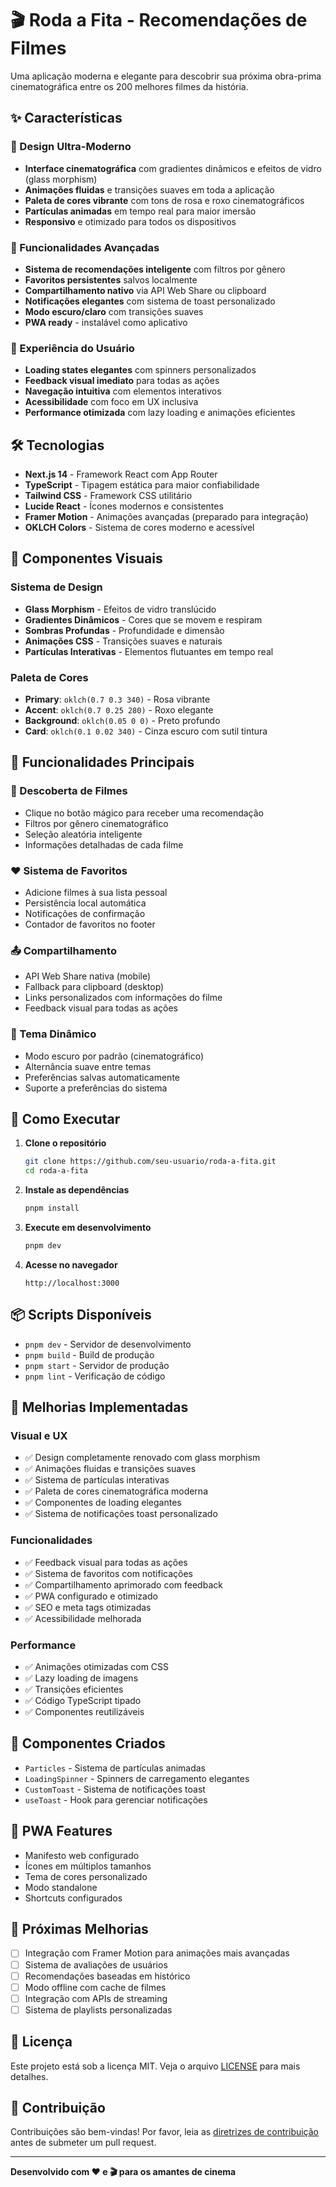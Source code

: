 # 🎬 Roda a Fita - Recomendações de Filmes

Uma aplicação moderna e elegante para descobrir sua próxima obra-prima cinematográfica entre os 200 melhores filmes da história.

## ✨ Características

### 🎨 Design Ultra-Moderno
- **Interface cinematográfica** com gradientes dinâmicos e efeitos de vidro (glass morphism)
- **Animações fluidas** e transições suaves em toda a aplicação
- **Paleta de cores vibrante** com tons de rosa e roxo cinematográficos
- **Partículas animadas** em tempo real para maior imersão
- **Responsivo** e otimizado para todos os dispositivos

### 🚀 Funcionalidades Avançadas
- **Sistema de recomendações inteligente** com filtros por gênero
- **Favoritos persistentes** salvos localmente
- **Compartilhamento nativo** via API Web Share ou clipboard
- **Notificações elegantes** com sistema de toast personalizado
- **Modo escuro/claro** com transições suaves
- **PWA ready** - instalável como aplicativo

### 🎯 Experiência do Usuário
- **Loading states elegantes** com spinners personalizados
- **Feedback visual imediato** para todas as ações
- **Navegação intuitiva** com elementos interativos
- **Acessibilidade** com foco em UX inclusiva
- **Performance otimizada** com lazy loading e animações eficientes

## 🛠️ Tecnologias

- **Next.js 14** - Framework React com App Router
- **TypeScript** - Tipagem estática para maior confiabilidade
- **Tailwind CSS** - Framework CSS utilitário
- **Lucide React** - Ícones modernos e consistentes
- **Framer Motion** - Animações avançadas (preparado para integração)
- **OKLCH Colors** - Sistema de cores moderno e acessível

## 🎨 Componentes Visuais

### Sistema de Design
- **Glass Morphism** - Efeitos de vidro translúcido
- **Gradientes Dinâmicos** - Cores que se movem e respiram
- **Sombras Profundas** - Profundidade e dimensão
- **Animações CSS** - Transições suaves e naturais
- **Partículas Interativas** - Elementos flutuantes em tempo real

### Paleta de Cores
- **Primary**: `oklch(0.7 0.3 340)` - Rosa vibrante
- **Accent**: `oklch(0.7 0.25 280)` - Roxo elegante
- **Background**: `oklch(0.05 0 0)` - Preto profundo
- **Card**: `oklch(0.1 0.02 340)` - Cinza escuro com sutil tintura

## 📱 Funcionalidades Principais

### 🎲 Descoberta de Filmes
- Clique no botão mágico para receber uma recomendação
- Filtros por gênero cinematográfico
- Seleção aleatória inteligente
- Informações detalhadas de cada filme

### ❤️ Sistema de Favoritos
- Adicione filmes à sua lista pessoal
- Persistência local automática
- Notificações de confirmação
- Contador de favoritos no footer

### 📤 Compartilhamento
- API Web Share nativa (mobile)
- Fallback para clipboard (desktop)
- Links personalizados com informações do filme
- Feedback visual para todas as ações

### 🌙 Tema Dinâmico
- Modo escuro por padrão (cinematográfico)
- Alternância suave entre temas
- Preferências salvas automaticamente
- Suporte a preferências do sistema

## 🚀 Como Executar

1. **Clone o repositório**
   ```bash
   git clone https://github.com/seu-usuario/roda-a-fita.git
   cd roda-a-fita
   ```

2. **Instale as dependências**
   ```bash
   pnpm install
   ```

3. **Execute em desenvolvimento**
   ```bash
   pnpm dev
   ```

4. **Acesse no navegador**
   ```
   http://localhost:3000
   ```

## 📦 Scripts Disponíveis

- `pnpm dev` - Servidor de desenvolvimento
- `pnpm build` - Build de produção
- `pnpm start` - Servidor de produção
- `pnpm lint` - Verificação de código

## 🎯 Melhorias Implementadas

### Visual e UX
- ✅ Design completamente renovado com glass morphism
- ✅ Animações fluidas e transições suaves
- ✅ Sistema de partículas interativas
- ✅ Paleta de cores cinematográfica moderna
- ✅ Componentes de loading elegantes
- ✅ Sistema de notificações toast personalizado

### Funcionalidades
- ✅ Feedback visual para todas as ações
- ✅ Sistema de favoritos com notificações
- ✅ Compartilhamento aprimorado com feedback
- ✅ PWA configurado e otimizado
- ✅ SEO e meta tags otimizadas
- ✅ Acessibilidade melhorada

### Performance
- ✅ Animações otimizadas com CSS
- ✅ Lazy loading de imagens
- ✅ Transições eficientes
- ✅ Código TypeScript tipado
- ✅ Componentes reutilizáveis

## 🎨 Componentes Criados

- `Particles` - Sistema de partículas animadas
- `LoadingSpinner` - Spinners de carregamento elegantes
- `CustomToast` - Sistema de notificações toast
- `useToast` - Hook para gerenciar notificações

## 📱 PWA Features

- Manifesto web configurado
- Ícones em múltiplos tamanhos
- Tema de cores personalizado
- Modo standalone
- Shortcuts configurados

## 🔮 Próximas Melhorias

- [ ] Integração com Framer Motion para animações mais avançadas
- [ ] Sistema de avaliações de usuários
- [ ] Recomendações baseadas em histórico
- [ ] Modo offline com cache de filmes
- [ ] Integração com APIs de streaming
- [ ] Sistema de playlists personalizadas

## 📄 Licença

Este projeto está sob a licença MIT. Veja o arquivo [LICENSE](LICENSE) para mais detalhes.

## 🤝 Contribuição

Contribuições são bem-vindas! Por favor, leia as [diretrizes de contribuição](CONTRIBUTING.md) antes de submeter um pull request.

---

**Desenvolvido com ❤️ e 🎬 para os amantes de cinema**
